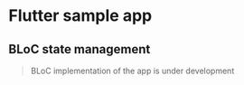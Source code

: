 # Flutter sample app

## BLoC state management

> BLoC implementation of the app is under development